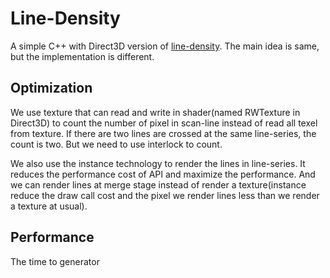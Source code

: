 # Line-Density

A simple C++ with Direct3D version of [line-density](https://github.com/domoritz/line-density). The main idea is same, but the implementation is different.

## Optimization

We use texture that can read and write in shader(named RWTexture in Direct3D) to count the number of pixel in scan-line instead of read all texel from texture. If there are two lines are crossed at the same line-series, the count is two. But we need to use interlock to count.

We also use the instance technology to render the lines in line-series. It reduces the performance cost of API and maximize the performance. And we can render lines at merge stage instead of render a texture(instance reduce the draw call cost and the pixel we render lines less than we render a texture at usual).

## Performance

The time to generator